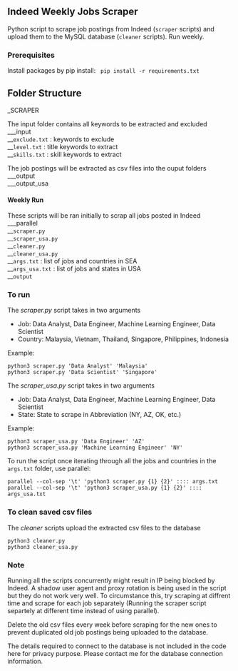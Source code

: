 ## Indeed Weekly Jobs Scraper 

Python script to scrape job postings from Indeed (`scraper` scripts) and upload them to the MySQL database (`cleaner` scripts). Run weekly.

### Prerequisites

Install packages by pip install:
` pip install -r requirements.txt`

## Folder Structure


_SCRAPER

The input folder contains all keywords to be extracted and excluded<br>
___input<br>
    __`exclude.txt` : keywords to exclude <br>
    __`level.txt` : title keywords to extract <br>
    __`skills.txt` : skill keywords to extract

The job postings will be extracted as csv files into the ouput folders<br>
___output<br>
___output_usa<br>

#### Weekly  Run
These scripts will be ran initially to scrap all jobs posted in Indeed<br>
___parallel <br>
    __`scraper.py` <br>
    __`scraper_usa.py` <br>
    __`cleaner.py` <br>
    __`cleaner_usa.py` <br>
    __`args.txt` : list of jobs and countries in SEA <br>
    __`args_usa.txt` : list of jobs and states in USA <br>
    __`output`<br>


### To run
The *scraper.py* script takes in two arguments
- Job: Data Analyst, Data Engineer, Machine Learning Engineer, Data Scientist
- Country: Malaysia, Vietnam, Thailand, Singapore, Philippines, Indonesia

Example:
```
python3 scraper.py 'Data Analyst' 'Malaysia'
python3 scraper.py 'Data Scientist' 'Singapore'
```

The *scraper_usa.py* script takes in two arguments
- Job: Data Analyst, Data Engineer, Machine Learning Engineer, Data Scientist
- State: State to scrape in Abbreviation (NY, AZ, OK, etc.)

Example:
```
python3 scraper_usa.py 'Data Engineer' 'AZ'
python3 scraper_usa.py 'Machine Learning Engineer' 'NY'
```

To run the script once iterating through all the jobs and countries in the `args.txt` folder, use parallel:
```
parallel --col-sep '\t' 'python3 scraper.py {1} {2}' :::: args.txt 
parallel --col-sep '\t' 'python3 scraper_usa.py {1} {2}' :::: args_usa.txt
```

### To clean saved csv files
The *cleaner* scripts upload the extracted csv files to the database

```
python3 cleaner.py
python3 cleaner_usa.py
```

### Note
Running all the scripts concurrently might result in IP being blocked by Indeed. A shadow user agent and proxy rotation is being used in the script but they do not work very well. To circumstance this, try scraping at diffrent time and scrape for each job separately (Running the scraper script separtely at different time instead of using parallel).

Delete the old csv files every week before scraping for the new ones to prevent duplicated old job postings being uploaded to the database.

The details required to connect to the database is not included in the code here for privacy purpose. Please contact me for the database connection information.